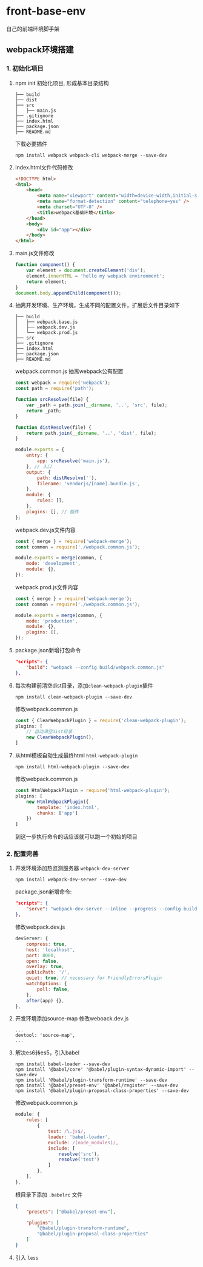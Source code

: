# front-base-env
自己的前端环境脚手架

## webpack环境搭建

### 1. 初始化项目

1. npm init 初始化项目, 形成基本目录结构
	```
	├── build
	├── dist
	├── src
	│   ├── main.js
	├── .gitignore
	├── index.html
	├── package.json
	├── README.md
	```
	下载必要插件
	```
	npm install webpack webpack-cli webpack-merge --save-dev
	```
2. index.html文件代码修改
	```html
	<!DOCTYPE html>
	<html>
		<head>
			<meta name="viewport" content="width=device-width,initial-scale=1,user-scalable=0" />
			<meta name="format-detection" content="telephone=yes" />
			<meta charset="UTF-8" />
			<title>webpack基础环境</title>
		</head>
		<body>
			<div id="app"></div>
		</body>
	</html>
	```
3. main.js文件修改
	```js
	function component() {
		var element = document.createElement('div');
		element.innerHTML = 'hello my webpack environment';
		return element;
	}
	document.body.appendChild(component());
	```
4. 抽离开发环境、生产环境，生成不同的配置文件，扩展后文件目录如下
	```
	├── build
	│   ├── webpack.base.js
	│   ├── webpack.dev.js
	│   └── webpack.prod.js
	├── src
	├── .gitignore
	├── index.html
	├── package.json
	├── README.md

	```
	webpack.common.js 抽离webpack公有配置
	```js
	const webpack = require('webpack');
	const path = require('path');

	function srcResolve(file) {
		var _path = path.join(__dirname, '..', 'src', file);
		return _path;
	}

	function distResolve(file) {
		return path.join(__dirname, '..', 'dist', file);
	}

	module.exports = {
		entry: {
			app: srcResolve('main.js'),
		}, // 入口
		output: {
			path: distResolve(''),
			filename: 'vendorjs/[name].bundle.js',
		},
		module: {
			rules: [],
		},
		plugins: [], // 插件
	};
	```
	webpack.dev.js文件内容
	```js
	const { merge } = require('webpack-merge');
	const common = require('./webpack.common.js');

	module.exports = merge(common, {
		mode: 'development',
		module: {},
	});
	```
	webpack.prod.js文件内容
	```js
	const { merge } = require('webpack-merge');
	const common = require('./webpack.common.js');

	module.exports = merge(common, {
		mode: 'production',
		module: {},
		plugins: [],
	});
	```
5. package.json新增打包命令
	```json
	"scripts": {
		"build": "webpack --config build/webpack.common.js"
	},
	```
6. 每次构建前清空dist目录，添加`clean-webpack-plugin`插件
	```
	npm install clean-webpack-plugin --save-dev
	```
	修改webpack.common.js
	```js
	const { CleanWebpackPlugin } = require('clean-webpack-plugin');
	plugins: [
		// 自动清空dist目录
		new CleanWebpackPlugin(),
	]
	```
7. 从html模板自动生成最终html `html-webpack-plugin`
	```
	npm install html-webpack-plugin --save-dev
	```
	修改webpack.common.js
	```js
	const HtmlWebpackPlugin = require('html-webpack-plugin');
	plugins: [
		new HtmlWebpackPlugin({    
			template: 'index.html',    
			chunks: ['app']
		})
	]
	```
	到这一步执行命令的话应该就可以跑一个初始的项目
### 2. 配置完善
1. 开发环境添加热监测服务器 `webpack-dev-server`
	```
	npm install webpack-dev-server --save-dev
	```
	package.json新增命令:
	```json
	"scripts": {
		"serve": "webpack-dev-server --inline --progress --config build/webpack.dev.js"
	},
	```
	修改webpack.dev.js
	```js
	devServer: {
		compress: true,
		host: 'localhost',
		port: 8080,
		open: false,
		overlay: true,
		publicPath: '/',
		quiet: true, // necessary for FriendlyErrorsPlugin
		watchOptions: {
			poll: false,
		},
		after(app) {},
	},
	```
2. 开发环境添加source-map
	修改weboack.dev.js
	```
	...
	devtool: 'source-map',
	...
	```
3. 解决es6转es5，引入babel
	```
	npm install babel-loader --save-dev
	npm install '@babel/core' '@babel/plugin-syntax-dynamic-import' --save-dev
	npm install '@babel/plugin-transform-runtime' --save-dev
	npm install '@babel/preset-env' '@babel/register' --save-dev
	npm install '@babel/plugin-proposal-class-properties' --save-dev
	```
	修改webpack.common.js
	```js
	module: {
		rules: [
			{
				test: /\.js$/,
				loader: 'babel-loader',
				exclude: /(node_modules)/,
				include: [
					resolve('src'),
					resolve('test')
				]
			},
		],
	},
	```
	根目录下添加 `.babelrc` 文件
	```json
	{
		"presets": ["@babel/preset-env"],

		"plugins": [
			"@babel/plugin-transform-runtime",
			"@babel/plugin-proposal-class-properties"
		]
	}
	```
4. 引入 `less`
	```
	```